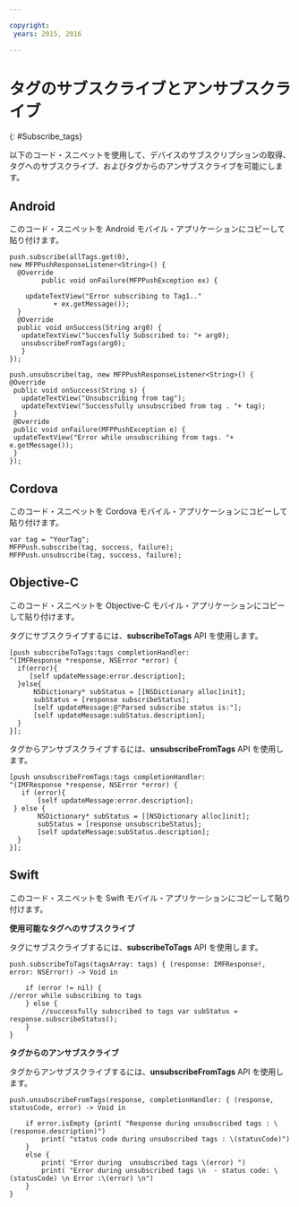 ```yaml
---

copyright:
 years: 2015, 2016

---
```


# タグのサブスクライブとアンサブスクライブ
{: #Subscribe_tags}

以下のコード・スニペットを使用して、デバイスのサブスクリプションの取得、タグへのサブスクライブ、およびタグからのアンサブスクライブを可能にします。

## Android

このコード・スニペットを Android モバイル・アプリケーションにコピーして貼り付けます。

```
push.subscribe(allTags.get(0),
new MFPPushResponseListener<String>() {
  @Override
	    public void onFailure(MFPPushException ex) {
	    
    updateTextView("Error subscribing to Tag1.."
           + ex.getMessage());
  }
  @Override
  public void onSuccess(String arg0) {
   updateTextView("Succesfully Subscribed to: "+ arg0);
   unsubscribeFromTags(arg0);
   }
});
```

```
push.unsubscribe(tag, new MFPPushResponseListener<String>() {
@Override
 public void onSuccess(String s) {
   updateTextView("Unsubscribing from tag");
   updateTextView("Successfully unsubscribed from tag . "+ tag);
 }
 @Override
 public void onFailure(MFPPushException e) {
 updateTextView("Error while unsubscribing from tags. "+ e.getMessage());
 }
});
```

## Cordova

このコード・スニペットを Cordova モバイル・アプリケーションにコピーして貼り付けます。

```
var tag = "YourTag";
MFPPush.subscribe(tag, success, failure);
MFPPush.unsubscribe(tag, success, failure);
```

## Objective-C

このコード・スニペットを Objective-C モバイル・アプリケーションにコピーして貼り付けます。

タグにサブスクライブするには、**subscribeToTags** API を使用します。

```
[push subscribeToTags:tags completionHandler:
^(IMFResponse *response, NSError *error) {
  if(error){
     [self updateMessage:error.description];
  }else{
      NSDictionary* subStatus = [[NSDictionary alloc]init];
      subStatus = [response subscribeStatus];
      [self updateMessage:@"Parsed subscribe status is:"];
      [self updateMessage:subStatus.description];
  }
}];
```

タグからアンサブスクライブするには、**unsubscribeFromTags** API を使用します。

```
[push unsubscribeFromTags:tags completionHandler:
^(IMFResponse *response, NSError *error) {
   if (error){
       [self updateMessage:error.description];
 } else {
       NSDictionary* subStatus = [[NSDictionary alloc]init];
       subStatus = [response unsubscribeStatus];
       [self updateMessage:subStatus.description];
  }
}];
```

## Swift

このコード・スニペットを Swift モバイル・アプリケーションにコピーして貼り付けます。

**使用可能なタグへのサブスクライブ**

タグにサブスクライブするには、**subscribeToTags** API を使用します。

```
push.subscribeToTags(tagsArray: tags) { (response: IMFResponse!, error: NSError!) -> Void in

	if (error != nil) { 
//error while subscribing to tags
	} else {
		//successfully subscribed to tags var subStatus = response.subscribeStatus();
	}
}
```

**タグからのアンサブスクライブ**

タグからアンサブスクライブするには、**unsubscribeFromTags** API を使用します。

```
push.unsubscribeFromTags(response, completionHandler: { (response, statusCode, error) -> Void in

    if error.isEmpty {print( "Response during unsubscribed tags : \(response.description)")
        print( "status code during unsubscribed tags : \(statusCode)")
    }
    else {
        print( "Error during  unsubscribed tags \(error) ")
        print( "Error during unsubscribed tags \n  - status code: \(statusCode) \n Error :\(error) \n")
    }
}
```
